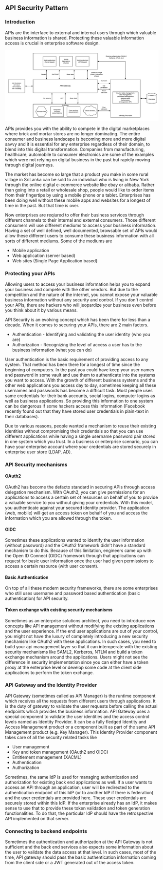 ## API Security Pattern

### Introduction

APIs are the interface to external and internal users through which valuable business information is shared. Protecting these valuable information access is crucial in enterprise software design. 

![API Security Pattern](images/API-Security-Pattern.png)

APIs provides you with the ability to compete in the digital marketplaces where brick and mortar stores are no longer dominating. The entire consumer and business landscape is becoming more and more digital savvy and it is essential for any enterprise regardless of their domain, to blend into this digital transformation. Companies from manufacturing, healthcare, automobile to consumer electronics are some of the examples which were not relying on digital business in the past but rapidly moving through digital journeys. 

The market has become so large that a product you make in some rural village in SriLanka can be sold to an individual who is living in New York through the online digital e-commerce website like ebay or alibaba. Rather than going into a retail or wholesale shop, people would like to order items from their fingertips by using a mobile phone or a tablet. Enterprises has been doing well without these mobile apps and websites for a longest of time in the past. But that time is over. 

Now enterprises are reqiured to offer their business services through different channels to their internal and external consumers. Those different consumers will use different mediums to access your business information. Having a set of well defined, well documented, browsable set of APIs would allow these different users to consume these business information with all sorts of different mediums. Some of the mediums are

- Mobile application
- Web application (server based)
- Web sites (Single Page Application based)

### Protecting your APIs

Allowing users to access your business information helps you to expand your business and compete with the other vendors. But due to the competition and the nature of the internet, you cannot expose your valuable business information without any security and control. If you don't control your APIs, there are hackers who will jeopardize your business even before you think about it by various means. 

API Security is an evolving concept which has been there for less than a decade. When it comes to securing your APIs, there are 2 main factors. 

- Authentication - Identifying and validating the user identity (who you are)
- Authorization - Recognizing the level of access a user has to the business information (what you can do)

User authentication is the basic requirement of providing access to any system. That method has been there for a longest of time since the beginning of computers. In the past you could have keep your user names and password in some vault and use them to authenticate into the systems you want to access. With the growth of different business systems and the other web applications you access day to day, sometimes keeping all these usernames and passwords has become a difficult task. Most people uses same credentials for their bank accounts, social logins, computer logins as well as business applications. So providing this information to one system can be dangerous if some hackers access this information (Facebook recently found out that they have stored user credentials in plain-text in their databases). 

Due to various reasons, people wanted a mechanism to reuse their existing identities without compromising their credentials so that you can use different applications while having a single username password pair stored in one system which you trust. In a business or enterprise scenario, you can have your enterprise account where your credentials are stored securely in enterprise user store (LDAP, AD). 

### API Security mechanisms

#### OAuth2
OAuth2 has become the defacto standard in securing APIs through access delegation mechanism. With OAuth2, you can give permissions for an applications to access a certain set of resources on behalf of you to provide a valuable service to you without giving your credentials. With this model, you authenticate against your secured identity provider. The application (web, mobile) will get an access token on behalf of you and access the information which you are allowed through the token. 

#### OIDC
Sometimes these applications wanted to identify the user information (without password) and the OAuth2 framework didn't have a standard mechanism to do this. Because of this limitation, engineers came up with the Open ID Connect (OIDC) framework through that applications can request for basic user information once the user had given permissions to access a certain resource (with user consent).

#### Basic Authentication
On top of all these modern security frameworks, there are some enterprises who still uses username and password based authentication (basic authentication) for API security. 

#### Token exchange with existing security mechanisms
Sometimes as an enterprise solutions architect, you need to introduce new concepts like API management without modifying the existing applications and the user experience. If the end user applications are out of your control, you might not have the luxury of completely introducing a new security mechanism like OAuth2 with these applications. In such cases, you need to build your api management layer so that it can interoperate with the existing security mechanisms like SAML2, Kerberos, NTLM and build a token exchange mechanism around the applications. Users might not see the difference in security implementation since you can either have a token proxy at the enterprise level or develop some code at the client side applications to perform the token exchange. 

### API Gateway and the Identity Provider
API Gateway (sometimes called as API Manager) is the runtime component which receives all the requests from different users through applications. It is the duty of gateway to validate the user requests before calling the actual endpoints which provides the business information. API Gateway uses a special component to validate the user identities and the access control levels named as Identity Provider. It can be a fully fledged Identity and Access Management product or a component built as part of the same API Management product (e.g. Key Manager). This Identity Provider component takes care of all the security related tasks like

- User management
- Key and token management (OAuth2 and OIDC)
- Entitlement management (XACML)
- Authentication
- Authorization

Sometimes, the same IdP is used for managing authentication and authorization for existing back end applications as well. If a user wants to access an API through an application, user will be redirected to the authentication endpoint of this IdP (or to another IdP if there is federation) and the user credentials are provided here. These user credentials are securely stored within this IdP. If the enterprise already has an IdP, it makes sense to use that to provide these token validation and token generation functionalities. To do that, the particular IdP should have the retrospective API implemented on that server. 

### Connecting to backend endpoints
Sometimes the authentication and authorization at the API Gateway is not sufficient and the back end services also expects some information about the user to validate the data access at that level. In such cases, most of the time, API gateway should pass the basic authentication information coming from the client side or a JWT generated out of the access token.

